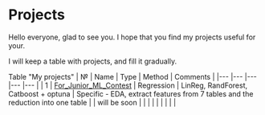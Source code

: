 # Projects
Hello everyone, glad to see you. I hope that you find my projects useful for your.

I will keep a table with projects, and fill it gradually.

Table "My projects"
| №   | Name  | Type  | Method  | Comments  |
|---	|---	|---  |---	|---	|
| 1 | [For_Junior_ML_Contest](1/For_Junior_ML_Contest.ipynb) | Regression  | LinReg, RandForest, Catboost + optuna | Specific - EDA, extract features from 7 tables and the reduction into one table |
| will be soon  |   	|   	|   	|
|   	|   	|   	|   	|
